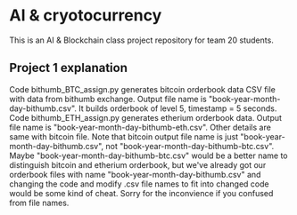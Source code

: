 # AI & cryotocurrency 
This is an AI & Blockchain class project repository for team 20 students.

## Project 1 explanation
Code bithumb_BTC_assign.py generates bitcoin orderbook data CSV file with data from bithumb exchange. Output file name is "book-year-month-day-bithumb.csv". It builds orderbook of level 5, timestamp = 5 seconds.
Code bithumb_ETH_assign.py generates etherium orderbook data. Output file name is "book-year-month-day-bithumb-eth.csv". Other details are same with bitcoin file.
Note that bitcoin output file name is just "book-year-month-day-bithumb.csv", not "book-year-month-day-bithumb-btc.csv". Maybe "book-year-month-day-bithumb-btc.csv" would be a better name to distinguish bitcoin and etherium orderbook, but we've already got our orderbook files with name "book-year-month-day-bithumb.csv" and changing the code and modify .csv file names to fit into changed code would be some kind of cheat. Sorry for the inconvience if you confused from file names.